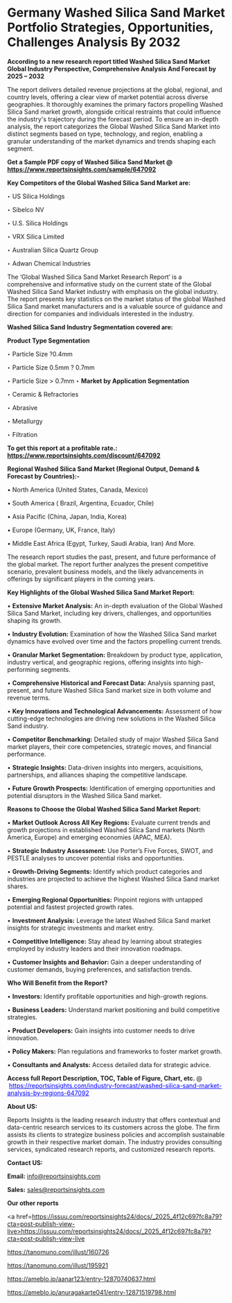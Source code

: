 # Germany Washed Silica Sand Market Portfolio Strategies, Opportunities, Challenges Analysis By 2032

<strong>According to a new research report titled Washed Silica Sand Market Global Industry Perspective, Comprehensive Analysis And Forecast by 2025 – 2032</strong>

The report delivers detailed revenue projections at the global, regional, and country levels, offering a clear view of market potential across diverse geographies. It thoroughly examines the primary factors propelling Washed Silica Sand market growth, alongside critical restraints that could influence the industry's trajectory during the forecast period. To ensure an in-depth analysis, the report categorizes the Global Washed Silica Sand Market into distinct segments based on type, technology, and region, enabling a granular understanding of the market dynamics and trends shaping each segment.

<strong>Get a Sample PDF copy of Washed Silica Sand Market </strong><strong>@<a href=https://www.reportsinsights.com/sample/647092 style=color:#0000ff;> https://www.reportsinsights.com/sample/647092</a></strong></font>

<strong>Key Competitors of the Global Washed Silica Sand Market are:</strong>

‣ US Silica Holdings

‣ Sibelco NV

‣ U.S. Silica Holdings

‣ VRX Silica Limited

‣ Australian Silica Quartz Group

‣ Adwan Chemical Industries

The ‘Global Washed Silica Sand Market Research Report’ is a comprehensive and informative study on the current state of the Global Washed Silica Sand Market industry with emphasis on the global industry. The report presents key statistics on the market status of the global Washed Silica Sand market manufacturers and is a valuable source of guidance and direction for companies and individuals interested in the industry.

<strong>Washed Silica Sand Industry Segmentation covered are:</strong>

<strong>Product Type Segmentation</strong>

‣ Particle Size ?0.4mm

‣ Particle Size 0.5mm ? 0.7mm

‣ Particle Size > 0.7mm
‣ 
<strong>Market by Application Segmentation</strong>

‣ Ceramic & Refractories

‣ Abrasive

‣ Metallurgy

‣ Filtration

<strong>To get this report at a profitable rate.: <a href=https://www.reportsinsights.com/discount/647092 style=color:#0000ff;>https://www.reportsinsights.com/discount/647092</a></strong></font>

<strong>Regional Washed Silica Sand Market (Regional Output, Demand &amp; Forecast by Countries):-</strong>

• North America (United States, Canada, Mexico)

• South America ( Brazil, Argentina, Ecuador, Chile)

• Asia Pacific (China, Japan, India, Korea)

• Europe (Germany, UK, France, Italy)

• Middle East Africa (Egypt, Turkey, Saudi Arabia, Iran) And More.

The research report studies the past, present, and future performance of the global market. The report further analyzes the present competitive scenario, prevalent business models, and the likely advancements in offerings by significant players in the coming years.

<strong>Key Highlights of the Global Washed Silica Sand Market Report:</strong>

• <strong>Extensive Market Analysis:</strong> An in-depth evaluation of the Global Washed Silica Sand Market, including key drivers, challenges, and opportunities shaping its growth.

• <strong>Industry Evolution:</strong> Examination of how the Washed Silica Sand market dynamics have evolved over time and the factors propelling current trends.

• <strong>Granular Market Segmentation:</strong> Breakdown by product type, application, industry vertical, and geographic regions, offering insights into high-performing segments.

• <strong>Comprehensive Historical and Forecast Data:</strong> Analysis spanning past, present, and future Washed Silica Sand market size in both volume and revenue terms.

• <strong>Key Innovations and Technological Advancements:</strong> Assessment of how cutting-edge technologies are driving new solutions in the Washed Silica Sand industry.

• <strong>Competitor Benchmarking:</strong> Detailed study of major Washed Silica Sand market players, their core competencies, strategic moves, and financial performance.

• <strong>Strategic Insights:</strong> Data-driven insights into mergers, acquisitions, partnerships, and alliances shaping the competitive landscape.

• <strong>Future Growth Prospects:</strong> Identification of emerging opportunities and potential disruptors in the Washed Silica Sand market.

<strong>Reasons to Choose the Global Washed Silica Sand Market Report:</strong>

• <strong>Market Outlook Across All Key Regions:</strong> Evaluate current trends and growth projections in established Washed Silica Sand markets (North America, Europe) and emerging economies (APAC, MEA).

• <strong>Strategic Industry Assessment:</strong> Use Porter’s Five Forces, SWOT, and PESTLE analyses to uncover potential risks and opportunities.

• <strong>Growth-Driving Segments:</strong> Identify which product categories and industries are projected to achieve the highest Washed Silica Sand market shares.

• <strong>Emerging Regional Opportunities:</strong> Pinpoint regions with untapped potential and fastest projected growth rates.

• <strong>Investment Analysis:</strong> Leverage the latest Washed Silica Sand market insights for strategic investments and market entry.

• <strong>Competitive Intelligence:</strong> Stay ahead by learning about strategies employed by industry leaders and their innovation roadmaps.

• <strong>Customer Insights and Behavior:</strong> Gain a deeper understanding of customer demands, buying preferences, and satisfaction trends.

<strong>Who Will Benefit from the Report?</strong>

• <strong>Investors:</strong> Identify profitable opportunities and high-growth regions.

• <strong>Business Leaders:</strong> Understand market positioning and build competitive strategies.

• <strong>Product Developers:</strong> Gain insights into customer needs to drive innovation.

• <strong>Policy Makers:</strong> Plan regulations and frameworks to foster market growth.

• <strong>Consultants and Analysts:</strong> Access detailed data for strategic advice.
</ul>
<strong>Access full Report Description, TOC, Table of Figure, Chart, etc. </strong>@  <a href=https://reportsinsights.com/industry-forecast/washed-silica-sand-market-analysis-by-regions-647092 style=color:#0000ff;>https://reportsinsights.com/industry-forecast/washed-silica-sand-market-analysis-by-regions-647092</a></font>

<strong><strong>About US</strong>:</strong>

Reports Insights is the leading research industry that offers contextual and data-centric research services to its customers across the globe. The firm assists its clients to strategize business policies and accomplish sustainable growth in their respective market domain. The industry provides consulting services, syndicated research reports, and customized research reports.

<strong>Contact US:</strong>

<p class=""""><b>Email:</b> <a href=mailto:info@reportsinsights.com>info@reportsinsights.com</a></p>
<p class=""""><b>Sales:</b> <a href=mailto:sales@reportsinsights.com>sales@reportsinsights.com</a></p>

<strong>Our other reports</strong>

<a href=https://issuu.com/reportsinsights24/docs/_2025_4f12c697fc8a79?cta=post-publish-view-live>https://issuu.com/reportsinsights24/docs/_2025_4f12c697fc8a79?cta=post-publish-view-live</a>

<a href=https://tanomuno.com/illust/160726>https://tanomuno.com/illust/160726</a>

<a href=https://tanomuno.com/illust/195921>https://tanomuno.com/illust/195921</a>

<a href=https://ameblo.jp/aanar123/entry-12870740637.html>https://ameblo.jp/aanar123/entry-12870740637.html</a>

<a href=https://ameblo.jp/anuragakarte041/entry-12871519798.html>https://ameblo.jp/anuragakarte041/entry-12871519798.html</a>
